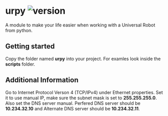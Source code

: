 # urpy ![version](https://img.shields.io/badge/version-1.0.0-blue.svg)
A module to make your life easier when working with a Universal Robot from python.

## Getting started
Copy the folder named <strong>urpy</strong> into your project. For examles look inside the <strong>scripts</strong> folder.

## Additional Information
Go to Internet Protocol Verson 4 (TCP/IPv4) under Ethernet properties. Set it to use manual IP, make sure the subnet mask is set to <strong>255.255.255.0</strong>. Also set the DNS server manual. Perfered DNS server should be <strong>10.234.32.10</strong> and Alternate DNS server should be <strong>10.234.32.11</strong>.
